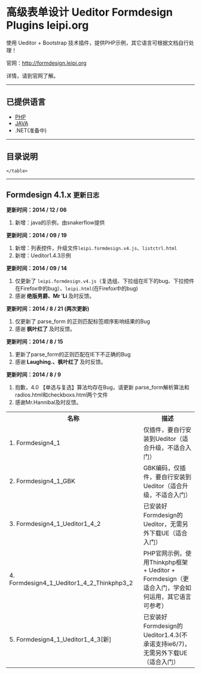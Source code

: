 高级表单设计 Ueditor Formdesign Plugins leipi.org
==========

使用 Ueditor + Bootstrap 技术插件，提供PHP示例，其它语言可根据文档自行处理！

官网：http://formdesign.leipi.org

详情，请到官网了解。
<hr/>
<h2>已提供语言</h2>
<ul>
	<li><a href="http://formdesign.leipi.org/" target="_blank">PHP</a></li>
	<li><a href="http://formdesign.leipi.org/downloads.html#java" target="_blank">JAVA</a></li>
	<li>.NET(准备中)</li>
</ul>
<hr/>
<h2>目录说明</h2>
<table class="table table-hover">
        <tr>
            <th width="10%">名称</th>
            <th width="10%">描述</th>
        </tr>
        <tr>
            <td>1. Formdesign4_1</td>
            <td>仅插件，要自行安装到Ueditor（适合升级，不适合入门）</td>
        </tr>
	<tr>
            <td>2. Formdesign4_1_GBK</td>
            <td>GBK编码，仅插件，要自行安装到Ueditor（适合升级，不适合入门）</td>
        </tr>
	<tr>
            <td>3. Formdesign4_1_Ueditor1_4_2</td>
            <td>已安装好Formdesign的Ueditor，无需另外下载UE（适合入门）</td>
        </tr>
	<tr>
            <td>4. Formdesign4_1_Ueditor1_4_2_Thinkphp3_2</td>
            <td>PHP官网示例，使用Thinkphp框架 + Ueditor + Formdesign（更适合入门，学会如何运用，其它语言可参考）</td>
        </tr>
	<tr>
            <td>5. Formdesign4_1_Ueditor1_4_3[新]</td>
            <td>已安装好Formdesign的Ueditor1.4.3(不承诺支持ie6/7)，无需另外下载UE（适合入门）</td>
        </tr>
      
    </table>

<hr/>
<div class="row well">
    <h2>Formdesign 4.1.x <small>更新日志</small></h2>
	 <p>
        <strong>更新时间：2014 / 12 / 06</strong>
        <br/>
        <ol>
            <li>新增：java的示例，由snakerflow提供</li>
        </ol>
     </p>
    <p>
        <strong>更新时间：2014 / 09 / 19</strong>
        <br/>
        <ol>
            <li>新增：列表控件，升级文件<code>leipi.formdesign.v4.js</code>、<code>listctrl.html</code></li>
            <li>新增：Ueditor1.4.3示例</li>
        </ol>
     </p>
     <p>
        <strong>更新时间：2014 / 09 / 14</strong>
        <br/>
        <ol>
            <li>仅更新了  <code>leipi.formdesign.v4.js</code>（复选组、下拉组在IE下的bug、下拉控件在Firefox中的bug）、<code>leipi.html</code>(在Firefox中的bug)</li>
            <li>感谢<b> 绝版男爵、Mr ′Li </b>及时反馈。</li>
        </ol>
     </p>
     <p>
        <strong>更新时间：2014 / 8 / 21 (两次更新)</strong>
        <br/>
        <ol>
            <li>仅更新了 parse_form 的正则匹配标签顺序影响结果的Bug</li>
            <li>感谢<b> 枫叶红了 </b>及时反馈。</li>
        </ol>
     </p>
    <p>
        <strong>更新时间：2014 / 8 / 15</strong>
        <br/>
        <ol>
            <li>更新了parse_form的正则匹配在IE下不正确的Bug</li>
            <li>感谢<b> Laughing.、枫叶红了 </b>及时反馈。</li>
        </ol>
     </p>
     <p>
        <strong>更新时间：2014 / 8 / 9</strong>
        <br/>
        <ol>
            <li>抱歉，4.0 【单选与复选】算法均存在Bug，请更新 parse_form解析算法和radios.html和checkboxs.html两个文件</li>
            <li>感谢Mr.Hannibal及时反馈。</li>
        </ol>
     </p>

   
</div>
